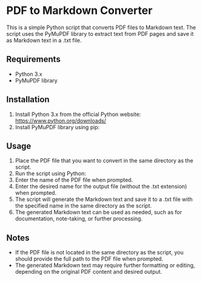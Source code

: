 # PDF to Markdown Converter

This is a simple Python script that converts PDF files to Markdown text. The script uses the PyMuPDF library to extract text from PDF pages and save it as Markdown text in a .txt file.

## Requirements

- Python 3.x
- PyMuPDF library

## Installation

1. Install Python 3.x from the official Python website: https://www.python.org/downloads/
2. Install PyMuPDF library using pip:


## Usage

1. Place the PDF file that you want to convert in the same directory as the script.
2. Run the script using Python:
3. Enter the name of the PDF file when prompted.
4. Enter the desired name for the output file (without the .txt extension) when prompted.
5. The script will generate the Markdown text and save it to a .txt file with the specified name in the same directory as the script.
6. The generated Markdown text can be used as needed, such as for documentation, note-taking, or further processing.

## Notes

- If the PDF file is not located in the same directory as the script, you should provide the full path to the PDF file when prompted.
- The generated Markdown text may require further formatting or editing, depending on the original PDF content and desired output.
